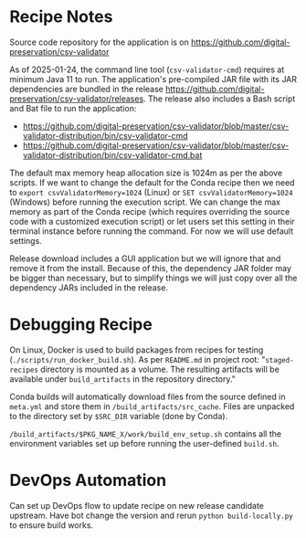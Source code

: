 # Recipe Notes

Source code repository for the application is on https://github.com/digital-preservation/csv-validator

As of 2025-01-24, the command line tool (`csv-validator-cmd`) requires at minimum Java 11 to run. The application's pre-compiled JAR file with its JAR dependencies are bundled in the release https://github.com/digital-preservation/csv-validator/releases. The release also includes a Bash script and Bat file to run the application:
* https://github.com/digital-preservation/csv-validator/blob/master/csv-validator-distribution/bin/csv-validator-cmd
* https://github.com/digital-preservation/csv-validator/blob/master/csv-validator-distribution/bin/csv-validator-cmd.bat

The default max memory heap allocation size is 1024m as per the above scripts. If we want to change the default for the Conda recipe then we need to `export csvValidatorMemory=1024` (Linux) or `SET csvValidatorMemory=1024` (Windows) before running the execution script. We can change the max memory as part of the Conda recipe (which requires overriding the source code with a customized execution script) or let users set this setting in their terminal instance before running the command. For now we will use default settings.

Release download includes a GUI application but we will ignore that and remove it from the install. Because of this, the dependency JAR folder may be bigger than necessary, but to simplify things we will just copy over all the dependency JARs included in the release.

# Debugging Recipe

On Linux, Docker is used to build packages from recipes for testing (`./scripts/run_docker_build.sh`). As per `README.md` in project root: "`staged-recipes` directory is mounted as a volume. The resulting artifacts will be available under `build_artifacts` in the repository directory."

Conda builds will automatically download files from the source defined in `meta.yml` and store them in `/build_artifacts/src_cache`. Files are unpacked to the directory set by `$SRC_DIR` variable (done by Conda).

`/build_artifacts/$PKG_NAME_X/work/build_env_setup.sh` contains all the environment variables set up before running the user-defined `build.sh`.

# DevOps Automation

Can set up DevOps flow to update recipe on new release candidate upstream. Have bot change the version and rerun `python build-locally.py` to ensure build works.
